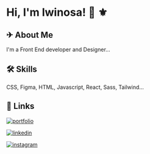
# Hi, I'm Iwinosa! 👋 ⚜

  
## ✈ About Me
I'm a Front End developer and Designer...


  
## 🛠 Skills
CSS, Figma, HTML, Javascript,  React, Sass, Tailwind...

  
## 🔗 Links
[![portfolio](https://img.shields.io/badge/portfolio-000?style=for-the-badge&logo=ko-fi&logoColor=white)](https://osasdev.netlify.app/)

[![linkedin](https://img.shields.io/badge/linkedin-0A66C2?style=for-the-badge&logo=linkedin&logoColor=white)](https://www.linkedin.com/in/igbinosa-iwinosa-favourene-6117911a1/)

[![instagram](https://img.shields.io/badge/instagram-bc2a8d?style=for-the-badge&logo=instagram&logoColor=white)](https://www.instagram.com/favoureneosas/)

  
